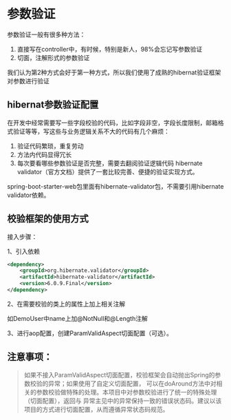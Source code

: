 <!--

    Licensed to the Apache Software Foundation (ASF) under one
    or more contributor license agreements.  See the NOTICE file
    distributed with this work for additional information
    regarding copyright ownership.  The ASF licenses this file
    to you under the Apache License, Version 2.0 (the
    "License"); you may not use this file except in compliance
    with the License.  You may obtain a copy of the License at

        http://www.apache.org/licenses/LICENSE-2.0

    Unless required by applicable law or agreed to in writing,
    software distributed under the License is distributed on an
    "AS IS" BASIS, WITHOUT WARRANTIES OR CONDITIONS OF ANY
    KIND, either express or implied.  See the License for the
    specific language governing permissions and limitations
    under the License.

-->

# 参数验证

参数验证一般有很多种方法：

1. 直接写在controller中，有时候，特别是新人，98%会忘记写参数验证
2. 切面，注解形式的参数验证

我们认为第2种方式会好于第一种方式，所以我们使用了成熟的hibernat验证框架对参数进行验证

## hibernat参数验证配置

在开发中经常需要写一些字段校验的代码，比如字段非空，字段长度限制，邮箱格式验证等等，写这些与业务逻辑关系不大的代码有几个麻烦：

1. 验证代码繁琐，重复劳动
2. 方法内代码显得冗长
3. 每次要看哪些参数验证是否完整，需要去翻阅验证逻辑代码
hibernate validator（官方文档）提供了一套比较完善、便捷的验证实现方式。

spring-boot-starter-web包里面有hibernate-validator包，不需要引用hibernate validator依赖。

## 校验框架的使用方式

接入步骤：

1、引入依赖

```xml
<dependency>
    <groupId>org.hibernate.validator</groupId>
    <artifactId>hibernate-validator</artifactId>
    <version>6.0.9.Final</version>
</dependency>
```

2、在需要校验的类上的属性上加上相关注解

如DemoUser中name上加@NotNull和@Length注解

3、进行aop配置，创建ParamValidAspect切面配置（可选）。


## 注意事项：

>如果不接入ParamValidAspect切面配置，校验框架会自动抛出Spring的参数校验的异常；如果使用了自定义切面配置，
可以在doAround方法中对相关的参数校验做特殊的处理。本项目中对参数校验进行了统一的特殊处理（切面配置），返回与
异常主见中的异常保持一致的错误状态码。建议以该项目的方式进行切面配置，从而遵循异常状态码规范。

